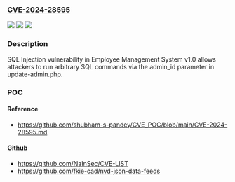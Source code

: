 ### [CVE-2024-28595](https://cve.mitre.org/cgi-bin/cvename.cgi?name=CVE-2024-28595)
![](https://img.shields.io/static/v1?label=Product&message=n%2Fa&color=blue)
![](https://img.shields.io/static/v1?label=Version&message=n%2Fa&color=blue)
![](https://img.shields.io/static/v1?label=Vulnerability&message=n%2Fa&color=brighgreen)

### Description

SQL Injection vulnerability in Employee Management System v1.0 allows attackers to run arbitrary SQL commands via the admin_id parameter in update-admin.php.

### POC

#### Reference
- https://github.com/shubham-s-pandey/CVE_POC/blob/main/CVE-2024-28595.md

#### Github
- https://github.com/NaInSec/CVE-LIST
- https://github.com/fkie-cad/nvd-json-data-feeds

